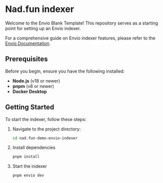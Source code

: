 # Nad.fun indexer

Welcome to the Envio Blank Template! This repository serves as a starting point for setting up an Envio indexer.

For a comprehensive guide on Envio indexer features, please refer to the [Envio Documentation](https://docs.envio.dev).

## Prerequisites

Before you begin, ensure you have the following installed:

- **Node.js** (v18 or newer)
- **pnpm** (v8 or newer)
- **Docker Desktop**

## Getting Started

To start the indexer, follow these steps:

1. Navigate to the project directory:
   ```sh
   cd nad.fun-demo-envio-indexer
   ```
2. Install dependencies
   ```sh
   pnpm install
   ```
3. Start the indexer
   ```sh
   pnpm envio dev
   ```
